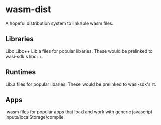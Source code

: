 # wasm-dist
A hopeful distribution system to linkable wasm files.


## Libraries

Libc
Libc++
Lib.a files for popular libaries. These would be prelinked to wasi-sdk's libc++.


## Runtimes
Lib.a files for popular libaries. These would be prelinked to wasi-sdk's rt.


## Apps 
.wasm files for popular apps that load and work with generic javascript inputs/localStorage/compile.
